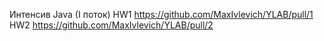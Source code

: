 Интенсив Java (I поток)
HW1 https://github.com/MaxIvlevich/YLAB/pull/1
HW2 https://github.com/MaxIvlevich/YLAB/pull/2

